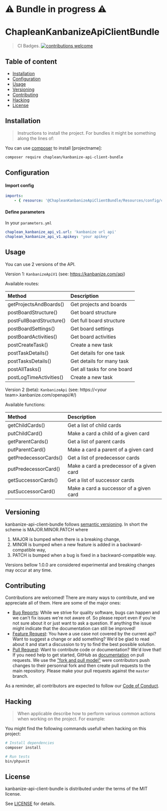 # ⚠ Bundle in progress ⚠

# ChapleanKanbanizeApiClientBundle

> CI Badges. [![contributions welcome](https://img.shields.io/badge/contributions-welcome-brightgreen.svg?style=flat)](https://github.com/chaplean/kanbanize-api-client-bundle/issues)



## Table of content

* [Installation](#Installation)
* [Configuration](#Configuration)
* [Usage](#Usage)
* [Versioning](#Versioning)
* [Contributing](#Contributing)
* [Hacking](#Hacking)
* [License](#License)

## Installation

> Instructions to install the project. For bundles it might be something along the lines of:

You can use [composer](https://getcomposer.org) to install [projectname]:
```bash
composer require chaplean/kanbanize-api-client-bundle
```

## Configuration

#### Import config

```yaml
imports:
    - { resource: '@ChapleanKanbanizeApiClientBundle/Resources/config/config.yml' }
```

#### Define parameters

In your `parameters.yml`

```yaml
chaplean_kanbanize_api_v1.url: 'kanbanize url api'
chaplean_kanbanize_api_v1.apikey: 'your apikey'
```

## Usage

You can use 2 versions of the API.

Version 1: `KanbanizeApiV1` (see: https://kanbanize.com/api)

Available routes:

| Method | Description |
| :--- | :--- |
| getProjectsAndBoards()   | Get projects and boards     |
| postBoardStructure()     | Get board structure         |
| postFullBoardStructure() | Get full board structure    |
| postBoardSettings()      | Get board settings          |
| postBoardActivities()    | Get board activities        |
| postCreateTask()         | Create a new task           |
| postTaskDetails()        | Get details for one task    |
| postTasksDetails()       | Get details for many task   |
| postAllTasks()           | Get all tasks for one board |
| postLogTimeActivities()  | Create a new task           |

Version 2 (beta): `KanbanizeApi` (see: https://\<your team>.kanbanize.com/openapi/#/)

Available functions:

| Method | Description |
| :--- | :--- |
| getChildCards()        | Get a list of child cards                 |
| putChildCard()         | Make a card a child of a given card       |
| getParentCards()       | Get a list of parent cards                |
| putParentCard()        | Make a card a parent of a given card      |
| getPredecessorCards()  | Get a list of predecessor cards           |
| putPredecessorCard()   | Make a card a predecessor of a given card |
| getSuccessorCards()    | Get a list of successor cards             |
| putSuccessorCard()     | Make a card a successor of a given card   |


## Versioning

kanbanize-api-client-bundle follows [semantic versioning](https://semver.org/). In short the scheme is MAJOR.MINOR.PATCH where
1. MAJOR is bumped when there is a breaking change,
2. MINOR is bumped when a new feature is added in a backward-compatible way,
3. PATCH is bumped when a bug is fixed in a backward-compatible way.

Versions bellow 1.0.0 are considered experimental and breaking changes may occur at any time.

## Contributing

Contributions are welcomed! There are many ways to contribute, and we appreciate all of them. Here are some of the major ones:

* [Bug Reports](https://github.com/chaplean/[projectname]/issues): While we strive for quality software, bugs can happen and we can't fix issues we're not aware of. So please report even if you're not sure about it or just want to ask a question. If anything the issue might indicate that the documentation can still be improved!
* [Feature Request](https://github.com/chaplean/[projectname]/issues): You have a use case not covered by the current api? Want to suggest a change or add something? We'd be glad to read about it and start a discussion to try to find the best possible solution.
* [Pull Request](https://github.com/chaplean/[projectname]/pulls): Want to contribute code or documentation? We'd love that! If you need help to get started, GitHub as [documentation](https://help.github.com/articles/about-pull-requests/) on pull requests. We use the ["fork and pull model"](https://help.github.com/articles/about-collaborative-development-models/) were contributors push changes to their personnal fork and then create pull requests to the main repository. Please make your pull requests against the `master` branch.

As a reminder, all contributors are expected to follow our [Code of Conduct](CODE_OF_CONDUCT.md).

## Hacking

> When applicable describe how to perform various common actions when working on the project. For example:

You might find the following commands usefull when hacking on this project:

```bash
# Install dependencies
composer install

# Run tests
bin/phpunit
```

## License

kanbanize-api-client-bundle is distributed under the terms of the MIT license.

[comment]: # (Contributions must be made available under the same license.)

See [LICENSE](LICENSE.md) for details.

